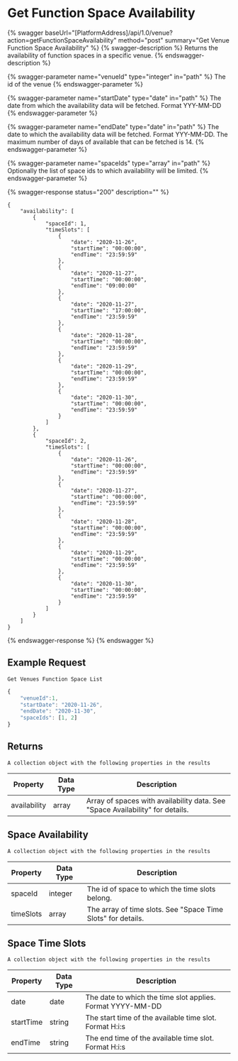 # Get Function Space Availability

{% swagger baseUrl="[PlatformAddress]/api/1.0/venue?action=getFunctionSpaceAvailability" method="post" summary="Get Venue Function Space Availability" %}
{% swagger-description %}
Returns the availability of function spaces in a specific venue.
{% endswagger-description %}

{% swagger-parameter name="venueId" type="integer" in="path" %}
The id of the venue
{% endswagger-parameter %}

{% swagger-parameter name="startDate" type="date" in="path" %}
The date from which the availability data will be fetched. Format YYY-MM-DD
{% endswagger-parameter %}

{% swagger-parameter name="endDate" type="date" in="path" %}
The date to which the availability data will be fetched. Format YYY-MM-DD. The maximum number of days of available that can be fetched is 14.
{% endswagger-parameter %}

{% swagger-parameter name="spaceIds" type="array" in="path" %}
Optionally the list of space ids to which availability will be limited.
{% endswagger-parameter %}

{% swagger-response status="200" description="" %}
```
{
    "availability": [
        {
            "spaceId": 1,
            "timeSlots": [
                {
                    "date": "2020-11-26",
                    "startTime": "00:00:00",
                    "endTime": "23:59:59"
                },
                {
                    "date": "2020-11-27",
                    "startTime": "00:00:00",
                    "endTime": "09:00:00"
                },
                {
                    "date": "2020-11-27",
                    "startTime": "17:00:00",
                    "endTime": "23:59:59"
                },
                {
                    "date": "2020-11-28",
                    "startTime": "00:00:00",
                    "endTime": "23:59:59"
                },
                {
                    "date": "2020-11-29",
                    "startTime": "00:00:00",
                    "endTime": "23:59:59"
                },
                {
                    "date": "2020-11-30",
                    "startTime": "00:00:00",
                    "endTime": "23:59:59"
                }
            ]
        },
        {
            "spaceId": 2,
            "timeSlots": [
                {
                    "date": "2020-11-26",
                    "startTime": "00:00:00",
                    "endTime": "23:59:59"
                },
                {
                    "date": "2020-11-27",
                    "startTime": "00:00:00",
                    "endTime": "23:59:59"
                },
                {
                    "date": "2020-11-28",
                    "startTime": "00:00:00",
                    "endTime": "23:59:59"
                },
                {
                    "date": "2020-11-29",
                    "startTime": "00:00:00",
                    "endTime": "23:59:59"
                },
                {
                    "date": "2020-11-30",
                    "startTime": "00:00:00",
                    "endTime": "23:59:59"
                }
            ]
        }
    ]
}
```
{% endswagger-response %}
{% endswagger %}

## Example Request

`Get Venues Function Space List`

```javascript
{
    "venueId":1,
    "startDate": "2020-11-26",
    "endDate": "2020-11-30",
    "spaceIds": [1, 2]
}
```

## Returns

`A collection object with the following properties in the results`

| Property     | Data Type | Description                                                                   |
| ------------ | --------- | ----------------------------------------------------------------------------- |
| availability | array     | Array of spaces with availability data. See "Space Availability" for details. |

## Space Availability

`A collection object with the following properties in the results`

| Property  | Data Type | Description                                                  |
| --------- | --------- | ------------------------------------------------------------ |
| spaceId   | integer   | The id of space to which the time slots belong.              |
| timeSlots | array     | The array of time slots. See "Space Time Slots" for details. |

## Space Time Slots

`A collection object with the following properties in the results`

| Property  | Data Type | Description                                                |
| --------- | --------- | ---------------------------------------------------------- |
| date      | date      | The date to which the time slot applies. Format YYYY-MM-DD |
| startTime | string    | The start time of the available time slot. Format H:i:s    |
| endTime   | string    | The end time of the available time slot. Format H:i:s      |
